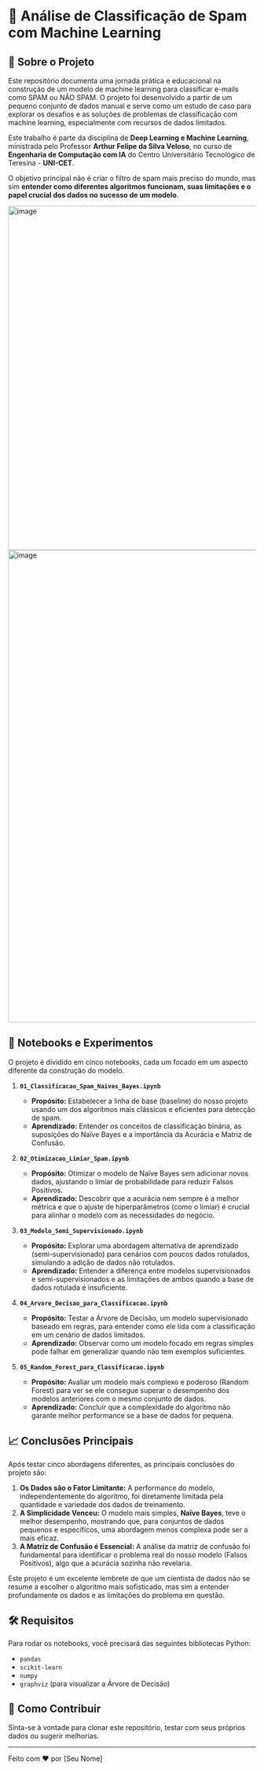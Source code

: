 # 🤖 Análise de Classificação de Spam com Machine Learning

## 📖 Sobre o Projeto

Este repositório documenta uma jornada prática e educacional na construção de um modelo de machine learning para classificar e-mails como SPAM ou NÃO SPAM. O projeto foi desenvolvido a partir de um pequeno conjunto de dados manual e serve como um estudo de caso para explorar os desafios e as soluções de problemas de classificação com machine learning, especialmente com recursos de dados limitados.

Este trabalho é parte da disciplina de **Deep Learning e Machine Learning**, ministrada pelo Professor **Arthur Felipe da Silva Veloso**, no curso de **Engenharia de Computação com IA** do Centro Universitário Tecnológico de Teresina - **UNI-CET**.

O objetivo principal não é criar o filtro de spam mais preciso do mundo, mas sim **entender como diferentes algoritmos funcionam, suas limitações e o papel crucial dos dados no sucesso de um modelo**.

<img width="1000" height="699" alt="image" src="https://github.com/user-attachments/assets/f9eb5479-72a6-4d19-83fc-18c40bec2ec1" />

<img width="1280" height="960" alt="image" src="https://github.com/user-attachments/assets/d5a71a1b-65f7-4f42-9db3-43615d777741" />


## 🚀 Notebooks e Experimentos

O projeto é dividido em cinco notebooks, cada um focado em um aspecto diferente da construção do modelo.

1.  **`01_Classificacao_Spam_Naives_Bayes.ipynb`**
    * **Propósito:** Estabelecer a linha de base (baseline) do nosso projeto usando um dos algoritmos mais clássicos e eficientes para detecção de spam.
    * **Aprendizado:** Entender os conceitos de classificação binária, as suposições do Naïve Bayes e a importância da Acurácia e Matriz de Confusão.

2.  **`02_Otimizacao_Limiar_Spam.ipynb`**
    * **Propósito:** Otimizar o modelo de Naïve Bayes sem adicionar novos dados, ajustando o limiar de probabilidade para reduzir Falsos Positivos.
    * **Aprendizado:** Descobrir que a acurácia nem sempre é a melhor métrica e que o ajuste de hiperparâmetros (como o limiar) é crucial para alinhar o modelo com as necessidades do negócio.

3.  **`03_Modelo_Semi_Supervisionado.ipynb`**
    * **Propósito:** Explorar uma abordagem alternativa de aprendizado (semi-supervisionado) para cenários com poucos dados rotulados, simulando a adição de dados não rotulados.
    * **Aprendizado:** Entender a diferença entre modelos supervisionados e semi-supervisionados e as limitações de ambos quando a base de dados rotulada é insuficiente.

4.  **`04_Arvore_Decisao_para_Classificacao.ipynb`**
    * **Propósito:** Testar a Árvore de Decisão, um modelo supervisionado baseado em regras, para entender como ele lida com a classificação em um cenário de dados limitados.
    * **Aprendizado:** Observar como um modelo focado em regras simples pode falhar em generalizar quando não tem exemplos suficientes.

5.  **`05_Random_Forest_para_Classificacao.ipynb`**
    * **Propósito:** Avaliar um modelo mais complexo e poderoso (Random Forest) para ver se ele consegue superar o desempenho dos modelos anteriores com o mesmo conjunto de dados.
    * **Aprendizado:** Concluir que a complexidade do algoritmo não garante melhor performance se a base de dados for pequena.

## 📈 Conclusões Principais

Após testar cinco abordagens diferentes, as principais conclusões do projeto são:

1.  **Os Dados são o Fator Limitante:** A performance do modelo, independentemente do algoritmo, foi diretamente limitada pela quantidade e variedade dos dados de treinamento.
2.  **A Simplicidade Venceu:** O modelo mais simples, **Naïve Bayes**, teve o melhor desempenho, mostrando que, para conjuntos de dados pequenos e específicos, uma abordagem menos complexa pode ser a mais eficaz.
3.  **A Matriz de Confusão é Essencial:** A análise da matriz de confusão foi fundamental para identificar o problema real do nosso modelo (Falsos Positivos), algo que a acurácia sozinha não revelaria.

Este projeto é um excelente lembrete de que um cientista de dados não se resume a escolher o algoritmo mais sofisticado, mas sim a entender profundamente os dados e as limitações do problema em questão.

## 🛠️ Requisitos

Para rodar os notebooks, você precisará das seguintes bibliotecas Python:
* `pandas`
* `scikit-learn`
* `numpy`
* `graphviz` (para visualizar a Árvore de Decisão)

## 🤝 Como Contribuir

Sinta-se à vontade para clonar este repositório, testar com seus próprios dados ou sugerir melhorias.

---
Feito com ❤️ por [Seu Nome]

